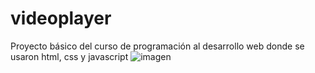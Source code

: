 # videoplayer
Proyecto básico del curso de programación al desarrollo web donde se usaron html, css y javascript
![imagen](https://github.com/alejandroguascabustos/videoplayer/assets/139493357/2e7f93b3-f8da-40c4-9e9c-e2497130acf5)
